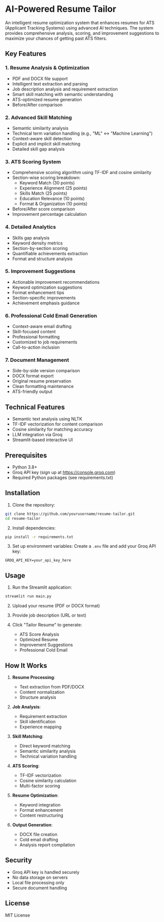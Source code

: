 # AI-Powered Resume Tailor

An intelligent resume optimization system that enhances resumes for ATS (Applicant Tracking Systems) using advanced AI techniques. The system provides comprehensive analysis, scoring, and improvement suggestions to maximize your chances of getting past ATS filters.

## Key Features

### 1. Resume Analysis & Optimization
- PDF and DOCX file support
- Intelligent text extraction and parsing
- Job description analysis and requirement extraction
- Smart skill matching with semantic understanding
- ATS-optimized resume generation
- Before/After comparison

### 2. Advanced Skill Matching
- Semantic similarity analysis
- Technical term variation handling (e.g., "ML" ↔ "Machine Learning")
- Context-aware skill detection
- Explicit and implicit skill matching
- Detailed skill gap analysis

### 3. ATS Scoring System
- Comprehensive scoring algorithm using TF-IDF and cosine similarity
- Section-wise scoring breakdown:
  - Keyword Match (30 points)
  - Experience Alignment (25 points)
  - Skills Match (25 points)
  - Education Relevance (10 points)
  - Format & Organization (10 points)
- Before/After score comparison
- Improvement percentage calculation

### 4. Detailed Analytics
- Skills gap analysis
- Keyword density metrics
- Section-by-section scoring
- Quantifiable achievements extraction
- Format and structure analysis

### 5. Improvement Suggestions
- Actionable improvement recommendations
- Keyword optimization suggestions
- Format enhancement tips
- Section-specific improvements
- Achievement emphasis guidance

### 6. Professional Cold Email Generation
- Context-aware email drafting
- Skill-focused content
- Professional formatting
- Customized to job requirements
- Call-to-action inclusion

### 7. Document Management
- Side-by-side version comparison
- DOCX format export
- Original resume preservation
- Clean formatting maintenance
- ATS-friendly output

## Technical Features
- Semantic text analysis using NLTK
- TF-IDF vectorization for content comparison
- Cosine similarity for matching accuracy
- LLM integration via Groq
- Streamlit-based interactive UI

## Prerequisites

- Python 3.8+
- Groq API key (sign up at https://console.groq.com)
- Required Python packages (see requirements.txt)

## Installation

1. Clone the repository:
```bash
git clone https://github.com/yourusername/resume-tailor.git
cd resume-tailor
```

2. Install dependencies:
```bash
pip install -r requirements.txt
```

3. Set up environment variables:
Create a `.env` file and add your Groq API key:
```
GROQ_API_KEY=your_api_key_here
```

## Usage

1. Run the Streamlit application:
```bash
streamlit run main.py
```

2. Upload your resume (PDF or DOCX format)

3. Provide job description (URL or text)

4. Click "Tailor Resume" to generate:
   - ATS Score Analysis
   - Optimized Resume
   - Improvement Suggestions
   - Professional Cold Email

## How It Works

1. **Resume Processing**:
   - Text extraction from PDF/DOCX
   - Content normalization
   - Structure analysis

2. **Job Analysis**:
   - Requirement extraction
   - Skill identification
   - Experience mapping

3. **Skill Matching**:
   - Direct keyword matching
   - Semantic similarity analysis
   - Technical variation handling

4. **ATS Scoring**:
   - TF-IDF vectorization
   - Cosine similarity calculation
   - Multi-factor scoring

5. **Resume Optimization**:
   - Keyword integration
   - Format enhancement
   - Content restructuring

6. **Output Generation**:
   - DOCX file creation
   - Cold email drafting
   - Analysis report compilation

## Security

- Groq API key is handled securely
- No data storage on servers
- Local file processing only
- Secure document handling

## License

MIT License 
